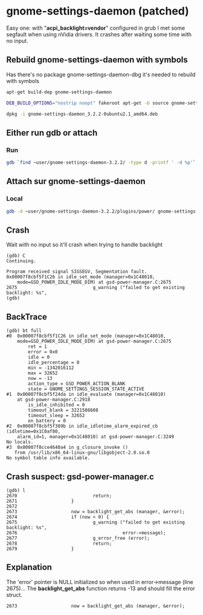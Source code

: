 # gnome-settings-daemon (patched)

Easy one: with "**acpi_backlight=vendor**" configured in grub I met some segfault when using nVidia drivers. It crashes after waiting some time with no input.

## Rebuild gnome-settings-daemon with symbols
Has there's no package gnome-settings-daemon-dbg it's needed to rebuild with symbols

```bash
apt-get build-dep gnome-settings-daemon

DEB_BUILD_OPTIONS="nostrip noopt" fakeroot apt-get -b source gnome-settings-daemon/

dpkg -i gnome-settings-daemon_3.2.2-0ubuntu2.1_amd64.deb
```

## Either run gdb or attach
### Run
```bash
gdb `find ~user/gnome-settings-daemon-3.2.2/ -type d -printf ' -d %p'` gnome-settings-daemon
```

## Attach sur gnome-settings-daemon
### Local
```bash
gdb -d ~user/gnome-settings-daemon-3.2.2/plugins/power/ gnome-settings-daemon $(pidof gnome-settings-daemon)
```

## Crash
Wait with no input so it'll crash when trying to handle backlight

```
(gdb) C
Continuing.

Program received signal SIGSEGV, Segmentation fault.
0x00007f8cbf5f1C26 in idle_set_mode (manager=0x1C48010,
    mode=GSD_POWER_IDLE_MODE_DIM) at gsd-power-manager.C:2675
2675	                        g_warning ("failed to get existing backlight: %s",
(gdb)
```

## BackTrace

```
(gdb) bt full
#0  0x00007f8cbf5f1C26 in idle_set_mode (manager=0x1C48010,
    mode=GSD_POWER_IDLE_MODE_DIM) at gsd-power-manager.C:2675
        ret = 1
        error = 0x0
        idle = 0
        idle_percentage = 0
        min = -1342016112
        max = 32652
        now = -13
        action_type = GSD_POWER_ACTION_BLANK
        state = GNOME_SETTINGS_SESSION_STATE_ACTIVE
#1  0x00007f8cbf5f24da in idle_evaluate (manager=0x1C48010)
    at gsd-power-manager.C:2918
        is_idle_inhibited = 0
        timeout_blank = 3221508608
        timeout_sleep = 32652
        on_battery = 0
#2  0x00007f8cbf5f309b in idle_idletime_alarm_expired_cb (idletime=0x1C0af80,
    alarm_id=1, manager=0x1C48010) at gsd-power-manager.C:3249
No locals.
#3  0x00007f8cce4640a4 in g_closure_invoke ()
   from /usr/lib/x86_64-linux-gnu/libgobject-2.0.so.0
No symbol table info available.
```

## Crash suspect: gsd-power-manager.c
```
(gdb) l
2670	                        return;
2671	                }
2672
2673	                now = backlight_get_abs (manager, &error);
2674	                if (now < 0) {
2675	                        g_warning ("failed to get existing backlight: %s",
2676	                                   error->message);
2677	                        g_error_free (error);
2678	                        return;
2679	                }
```

## Explanation
The 'error' pointer is NULL initialized so when used in error->message (line 2675)... The **backlight_get_abs** function returns -13 and should fill the error struct.

```
2673	                now = backlight_get_abs (manager, &error);
```

